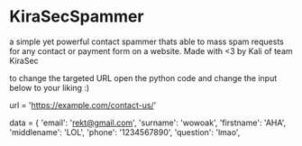 # KiraSecSpammer
a simple yet powerful contact spammer thats able to mass spam requests for any contact or payment form on a website. Made with &lt;3 by Kali of team KiraSec

to change the targeted URL open the python code and change the input below to your liking :)

url = 'https://example.com/contact-us/'

data = {
    'email': 'rekt@gmail.com',
    'surname': 'wowoak',
    'firstname': 'AHA',
    'middlename': 'LOL',
    'phone': '1234567890',
    'question': 'lmao',
